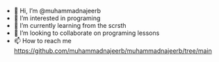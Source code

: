 - 👋 Hi, I’m @muhammadnajeerb
- 👀 I’m interested in programing
- 🌱 I’m currently learning from the scrsth
- 💞️ I’m looking to collaborate on programing lessons 
- 📫 How to reach me https://github.com/muhammadnajeerb/muhammadnajeerb/tree/main 

<!---
muhammadnajeerb/muhammadnajeerb is a ✨ special ✨ repository because its `README.md` (this file) appears on your GitHub profile.
You can click the Preview link to take a look at your changes.
--->
